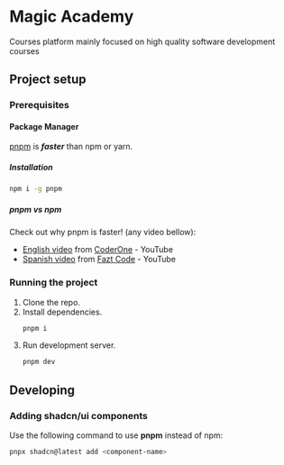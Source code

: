 # Magic Academy

Courses platform mainly focused on high quality software development courses

## Project setup

### Prerequisites

#### Package Manager

[pnpm](https://pnpm.io/es/installation) is **_faster_** than npm or yarn.

##### Installation

```bash
npm i -g pnpm
```

##### pnpm vs npm

Check out why pnpm is faster! (any video bellow):

- [English video](https://www.youtube.com/watch?v=d1E31WPR70g) from [CoderOne](https://www.youtube.com/@CoderOne) - YouTube
- [Spanish video](https://www.youtube.com/watch?v=MZ6JxWWCA5M) from [Fazt Code](https://www.youtube.com/@FaztCode) - YouTube

### Running the project

1. Clone the repo.
2. Install dependencies.
   ```bash
   pnpm i
   ```
3. Run development server.
   ```bash
   pnpm dev
   ```

## Developing
### Adding shadcn/ui components
Use the following command to use **pnpm** instead of npm:

```bash
pnpx shadcn@latest add <component-name>
```
